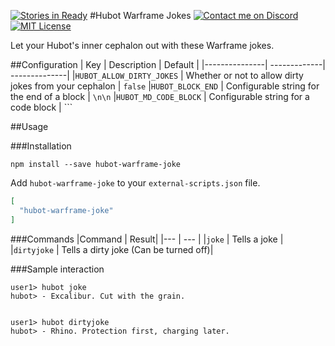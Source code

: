 [![Stories in Ready](https://badge.waffle.io/aliasfalse/hubot-warframe-joke.png?label=ready&title=Ready)](https://waffle.io/aliasfalse/hubot-warframe-joke)
#Hubot Warframe Jokes
[![Contact me on Discord](https://img.shields.io/badge/discord-Tobiah%238452-7289DA.svg)](https://discord.me/Tenno)
[![MIT License](https://img.shields.io/badge/license-MIT-blue.svg)](http://choosealicense.com/licenses/mit/)


Let your Hubot's inner cephalon out with these Warframe jokes.


##Configuration
| Key | Description | Default |
|---------------| -------------| --------------|
|`HUBOT_ALLOW_DIRTY_JOKES` | Whether or not to allow dirty jokes from your cephalon | `false`
|`HUBOT_BLOCK_END` | Configurable string for the end of a block | `\n\n`
|`HUBOT_MD_CODE_BLOCK` | Configurable string for a code block | ```


##Usage

###Installation

`
npm install --save hubot-warframe-joke
`

Add `hubot-warframe-joke` to your `external-scripts.json` file.

```json
[
  "hubot-warframe-joke"
]
```

###Commands
|Command | Result|
|--- | --- |
|`joke` | Tells a joke |
|`dirtyjoke` | Tells a dirty joke (Can be turned off)|

###Sample interaction
```
user1> hubot joke
hubot> - Excalibur. Cut with the grain.


user1> hubot dirtyjoke
hubot> - Rhino. Protection first, charging later.
```
